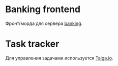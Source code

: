 # Banking frontend
Фронт/морда для сервера [banking](https://github.com/intey/banking).

# Task tracker

Для управления задачами используется
[Taiga.io](https://tree.taiga.io/project/intey-banking-frontend/backlog).
